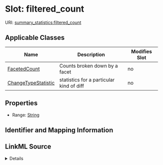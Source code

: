 

# Slot: filtered_count

URI: [summary_statistics:filtered_count](https://w3id.org/oaklib/summary_statistics.filtered_count)



<!-- no inheritance hierarchy -->





## Applicable Classes

| Name | Description | Modifies Slot |
| --- | --- | --- |
| [FacetedCount](FacetedCount.md) | Counts broken down by a facet |  no  |
| [ChangeTypeStatistic](ChangeTypeStatistic.md) | statistics for a particular kind of diff |  no  |







## Properties

* Range: [String](String.md)





## Identifier and Mapping Information








## LinkML Source

<details>
```yaml
name: filtered_count
alias: filtered_count
domain_of:
- FacetedCount
- ChangeTypeStatistic
range: string

```
</details>